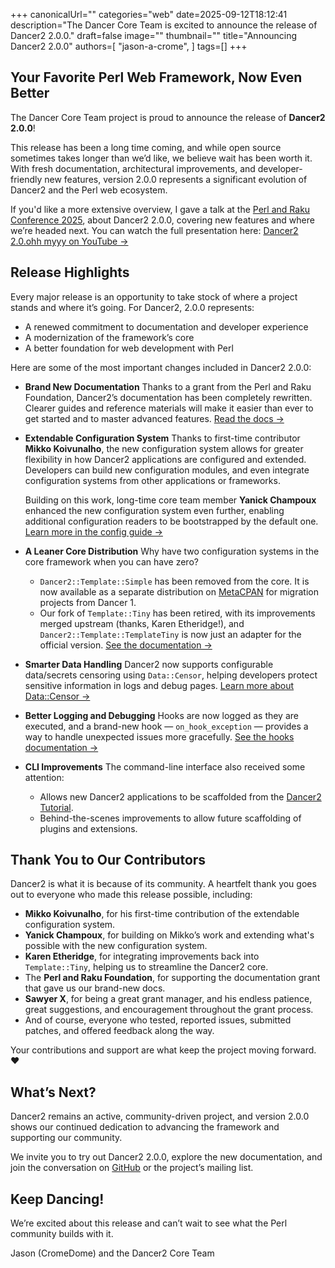 +++
canonicalUrl=""
categories="web"
date=2025-09-12T18:12:41
description="The Dancer Core Team is excited to announce the release of Dancer2 2.0.0."
draft=false
image=""
thumbnail=""
title="Announcing Dancer2 2.0.0"
authors=[
  "jason-a-crome",
]
tags=[]
+++

## Your Favorite Perl Web Framework, Now Even Better

The Dancer Core Team project is proud to announce the release of **Dancer2 2.0.0**!

This release has been a long time coming, and while open source sometimes takes longer
than we’d like, we believe wait has been worth it. With fresh documentation, architectural
improvements, and developer-friendly new features, version 2.0.0 represents a significant
evolution of Dancer2 and the Perl web ecosystem.

If you'd like a more extensive overview, I gave a talk at the [Perl and Raku Conference 2025](https://perlconference.us/tprc-2025-gsp/),
about Dancer2 2.0.0, covering new features and where we’re headed next. You can watch the full presentation here:
[Dancer2 2.0.ohh myyy on YouTube →](https://www.youtube.com/watch?v=pCTj-lT2Y40&list=PLA9_Hq3zhoFxvyYYyf9P2eYxitFRyEGza&index=4&pp=iAQB)

## Release Highlights
Every major release is an opportunity to take stock of where a project stands and where it’s going. For Dancer2, 2.0.0 represents:

- A renewed commitment to documentation and developer experience
- A modernization of the framework’s core
- A better foundation for web development with Perl

Here are some of the most important changes included in Dancer2 2.0.0:

- **Brand New Documentation**
  Thanks to a grant from the Perl and Raku Foundation, Dancer2’s documentation has been
  completely rewritten. Clearer guides and reference materials will make it easier than
  ever to get started and to master advanced features.
  [Read the docs →](https://perldancer.org/documentation)

- **Extendable Configuration System**
  Thanks to first-time contributor **Mikko Koivunalho**, the new configuration system
  allows for greater flexibility in how Dancer2 applications are configured and extended.
  Developers can build new configuration modules, and even integrate configuration systems
  from other applications or frameworks.

  Building on this work, long-time core team member **Yanick Champoux** enhanced the new
  configuration system even further, enabling additional configuration readers to be
  bootstrapped by the default one.
  [Learn more in the config guide →](https://metacpan.org/dist/Dancer2/view/lib/Dancer2/Config.pod)

- **A Leaner Core Distribution**
  Why have two configuration systems in the core framework when you can have zero?
  - `Dancer2::Template::Simple` has been removed from the core. It is now available
    as a separate distribution on [MetaCPAN](https://metacpan.org/pod/Dancer2::Template::Simple)
    for migration projects from Dancer 1.
  - Our fork of `Template::Tiny` has been retired, with its improvements merged upstream (thanks,
    Karen Etheridge!), and `Dancer2::Template::TemplateTiny` is now just an adapter for the official
    version. [See the documentation →](https://metacpan.org/pod/Dancer2::Template::Tiny)

- **Smarter Data Handling**
  Dancer2 now supports configurable data/secrets censoring using `Data::Censor`, helping developers
  protect sensitive information in logs and debug pages. [Learn more about Data::Censor →](https://perldancer.org/documentation/logging)

- **Better Logging and Debugging**
  Hooks are now logged as they are executed, and a brand-new hook — `on_hook_exception` — provides
  a way to handle unexpected issues more gracefully. [See the hooks documentation →](https://github.com/PerlDancer/Dancer2/blob/main/lib/Dancer2/Manual.pod#Hooks)

- **CLI Improvements**
  The command-line interface also received some attention:
  - Allows new Dancer2 applications to be scaffolded from the [Dancer2 Tutorial](https://github.com/PerlDancer/Dancer2/blob/main/lib/Dancer2/Manual/Tutorial.pod).
  - Behind-the-scenes improvements to allow future scaffolding of plugins and extensions.

## Thank You to Our Contributors
Dancer2 is what it is because of its community. A heartfelt thank you goes out to everyone who made this release possible, including:

- **Mikko Koivunalho**, for his first-time contribution of the extendable configuration system.
- **Yanick Champoux**, for building on Mikko’s work and extending what's possible with the new configuration system.
- **Karen Etheridge**, for integrating improvements back into `Template::Tiny`, helping us to streamline the Dancer2 core.
- The **Perl and Raku Foundation**, for supporting the documentation grant that gave us our brand-new docs.
- **Sawyer X**, for being a great grant manager, and his endless patience, great suggestions, and encouragement throughout the grant process.
- And of course, everyone who tested, reported issues, submitted patches, and offered feedback along the way.

Your contributions and support are what keep the project moving forward. ❤️

## What’s Next?
Dancer2 remains an active, community-driven project, and version 2.0.0 shows our continued dedication
to advancing the framework and supporting our community.

We invite you to try out Dancer2 2.0.0, explore the new documentation, and join the conversation on
[GitHub](https://github.com/PerlDancer/Dancer2) or the project’s mailing list.

## Keep Dancing!
We’re excited about this release and can’t wait to see what the Perl community builds with it.

Jason (CromeDome) and the Dancer2 Core Team
